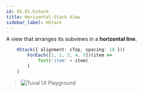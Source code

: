 ```yaml
---
id: 01.01.hstack
title: Horizontal Stack View
sidebar_label: HStack
---
```


A view that arranges its subviews in a **horizontal line**.

``` ts
    HStack({ alignment: cTop, spacing: 10 })(
        ForEach([1, 2, 3, 4, 5])(item =>
            Text('item' + item)
        )
    )
```
>![Tuval UI Playground](https://github.com/tuvalframework/website/blob/main/versioned_docs/version-1.6.0/forms-library/images/01.01_01.PNG?raw=)
